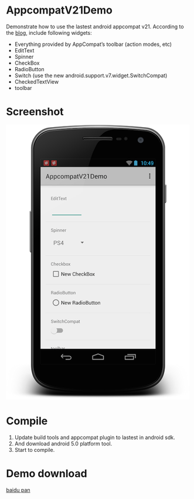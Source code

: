 AppcompatV21Demo
================

Demonstrate how to use the lastest android appcompat v21. According to the [blog](http://android-developers.blogspot.sg/2014/10/appcompat-v21-material-design-for-pre.html), include following widgets:

- Everything provided by AppCompat’s toolbar (action modes, etc)
- EditText
- Spinner
- CheckBox
- RadioButton
- Switch (use the new android.support.v7.widget.SwitchCompat)
- CheckedTextView
- toolbar

Screenshot
======
![](./screenshot.png)

Compile
=========

 1. Update build tools and appcompat plugin to lastest in android sdk. 
 2. And download android 5.0 platform tool.
 3. Start to compile.

Demo download
=======
[baidu pan](http://pan.baidu.com/s/1c0eXhNq)
